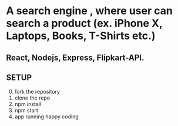 # A search engine , where user can search a product (ex. iPhone X, Laptops, Books, T-Shirts etc.)

## React, Nodejs, Express, Flipkart-API.

## SETUP

0. fork the repository
1. clone the repo
1. npm install
1. npm start
1. app running happy coding
